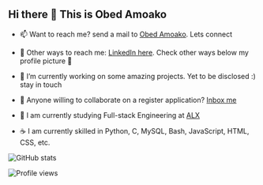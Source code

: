 ## Hi there 👋 This is Obed Amoako

- 📫 Want to reach me? send a mail to [Obed Amoako](mailto:obedamoako92@gmail.com). Lets connect  
- 💬 Other ways to reach me: [LinkedIn here](https://linkedin.com/in/ericob3d). Check other ways below my profile picture :wave:  
- 🔭 I’m currently working on some amazing projects. Yet to be disclosed :) stay in touch  
- 👯 Anyone willing to collaborate on a register application? [Inbox me](mailto:obedamoako92@gmail.com)  

- :eyes: I am currently studying Full-stack Engineering at [ALX](https://www.alxafrica.com)  
- :coffee: I am currently skilled in Python, C, MySQL, Bash, JavaScript, HTML, CSS, etc.  

![GitHub stats](https://github-readme-stats.vercel.app/api?username=Obed101&show_icons=true)  

![Profile views](https://gpvc.arturio.dev/Obed101)
<!--
**Obed101/Obed101** is a ✨ _special_ ✨ repository because its `README.md` (this file) appears on your GitHub profile.

Here are some ideas to get you started:

- 🔭 I’m currently working on ...
- 🌱 I’m currently learning ...
- 👯 I’m looking to collaborate on ...
- 🤔 I’m looking for help with ...
- 💬 Ask me about ...
- 📫 How to reach me: ...
- 😄 Pronouns: ...
- ⚡ Fun fact: ...
-->
